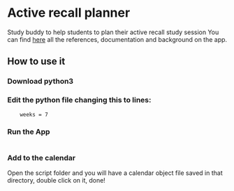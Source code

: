 # Active recall planner
Study buddy to help students to plan their active recall study session
You can find [here](https://github.com/SuperMarioOfficial/how-to-study-more-effectively) all the references, documentation and background on the app. 

## How to use it
### Download python3
### Edit the python file changing this to lines:
```  subjects = 2
    weeks = 7
```
### Run the App
``` python <name_of_the_app>.py
```
### Add to the calendar
Open the script folder and you will have a calendar object file saved in that directory, double click on it, done!

